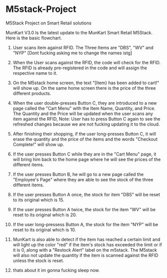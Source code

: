 # M5stack-Project
M5Stack Project on Smart Retail solutions 

MunKart V3.0 Is the latest update to the MunKart Smart Retail M5Stack. Here is the basic flowchart. 

1. User scans item against RFID. The Three Items are "DBS", "WV" and "NYP" [Dont fucking asking me to change the names istg]
2. When the User scans against the RFID, the code will check for the RFID. The RFID is already pre-registered in the code and will assign the respective name to it.
3. On the M5stack home screen, the text "[Item} has been added to cart!" will show up. On the same home screen there is the price of the three different products.
4. When the user double-presses Button C, they are introduced to a new page called the "Cart Menu" with the Item Name, Quantity, and Price. The Quantity and the Price will be updated when the user scans any item against the RFID, Note: User has to press Button C again to see the refreshed changes because we are not fucking updating it to the cloud.
5. After finishing their shopping, if the user long-presses Button C, it will erase the quantity and the price of the items and the words "Checkout Complete!" will show up.
6. If the user presses Button C while they are in the "Cart Menu" page, it will bring him back to the home page where he will see the prices of the different items.
7. If the user presses Button B, he will go to a new page called the "Employee's Page" where they are able to see the stock of the three different items.
8. If the user presses Button A once, the stock for item "DBS" will be reset to its original which is 15.
9. If the user presses Button A twice, the stock for the item "WV" will be reset to its original which is 20.
10. If the user long-pressess Button A, the stock for the item "NYP" will be reset to its original which is 10.
11. MunKart is also able to detect if the item has reached a certain limit and will light up the color "red" if the item's stock has exceeded the limit or if it is 0, along with a "Restock Alert" label on the m5stack. The M5stack will also not update the quantity if the item is scanned against the RFID unless the stock is reset.

12. thats about it im gonna fucking sleep now. 
